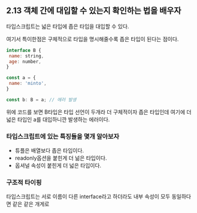 ## 2.13 객체 간에 대입할 수 있는지 확인하는 법을 배우자

 타입스크립트는 넓은 타입에 좁은 타입을 대입할 수 있다.

 여기서 특이한점은 구체적으로 타입을 명시해줄수록 좁은 타입이 된다는 점이다.

 ```js
 interface B {
  name: string,
  age: number,
 }

 const a = {
  name: 'minto',
 }

 const b: B = a; // 에러 발생
 ```

 위에 코드를 보면 B타입은 타입 선언이 두개라 더 구체적이자 좁은 타입인데 여기에 더 넓은 타입인 a를 대입하니깐 발생하는 에러이다.

### 타입스크립트에 있는 특징들을 몇개 알아보자

- 튜플은 배열보다 좁은 타입이다.
- readonly옵션을 붙힌게 더 넒은 타입이다.
- 옵셔널 속성이 붙힌게 더 넓은 타입이다.

### 구조적 타이핑

타입스크립트는 서로 이름이 다른 interface라고 하더라도 내부 속성이 모두 동일하다면 같은 같은 개게로 